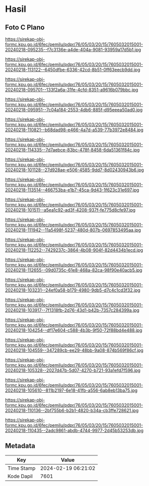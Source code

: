 # Hasil

## Foto C Plano

https://sirekap-obj-formc.kpu.go.id/6fec/pemilu/pdpr/76/05/03/20/15/7605032015001-20240218-095235--f7c3136e-a4de-404a-9081-93959a17d5b1.jpg

https://sirekap-obj-formc.kpu.go.id/6fec/pemilu/pdpr/76/05/03/20/15/7605032015001-20240218-113122--6450dfbe-6336-42cd-8b51-0ff63eecb9dd.jpg

https://sirekap-obj-formc.kpu.go.id/6fec/pemilu/pdpr/76/05/03/20/15/7605032015001-20240218-095701--133f2a6a-31fe-4cfd-8351-a9616b079bbc.jpg

https://sirekap-obj-formc.kpu.go.id/6fec/pemilu/pdpr/76/05/03/20/15/7605032015001-20240218-095951--7c04a184-2553-4db6-885f-d95eeea50ad0.jpg

https://sirekap-obj-formc.kpu.go.id/6fec/pemilu/pdpr/76/05/03/20/15/7605032015001-20240218-110821--b68dad98-e466-4a7d-a539-77b3972e8484.jpg

https://sirekap-obj-formc.kpu.go.id/6fec/pemilu/pdpr/76/05/03/20/15/7605032015001-20240218-114335--7d7aebce-83bc-478f-8458-6da51361f84c.jpg

https://sirekap-obj-formc.kpu.go.id/6fec/pemilu/pdpr/76/05/03/20/15/7605032015001-20240218-101128--27d928ae-e506-4585-9dd7-8d02430943b6.jpg

https://sirekap-obj-formc.kpu.go.id/6fec/pemilu/pdpr/76/05/03/20/15/7605032015001-20240218-113514--466753ba-e1b7-45ca-9d43-1f623c31e697.jpg

https://sirekap-obj-formc.kpu.go.id/6fec/pemilu/pdpr/76/05/03/20/15/7605032015001-20240218-101511--a5ea1c92-ad3f-4208-937f-fe775d8cfe97.jpg

https://sirekap-obj-formc.kpu.go.id/6fec/pemilu/pdpr/76/05/03/20/15/7605032015001-20240218-111942--11a5498f-5237-480d-807b-0697853495aa.jpg

https://sirekap-obj-formc.kpu.go.id/6fec/pemilu/pdpr/76/05/03/20/15/7605032015001-20240218-112252--7429237c-3864-4b08-904f-82d4434b1ecd.jpg

https://sirekap-obj-formc.kpu.go.id/6fec/pemilu/pdpr/76/05/03/20/15/7605032015001-20240218-112655--09d0735c-61e8-468a-82ca-98f90e40acb5.jpg

https://sirekap-obj-formc.kpu.go.id/6fec/pemilu/pdpr/76/05/03/20/15/7605032015001-20240218-103231--24ef0a58-b179-4980-9db5-d7c4c1cd3f32.jpg

https://sirekap-obj-formc.kpu.go.id/6fec/pemilu/pdpr/76/05/03/20/15/7605032015001-20240218-103917--7f1318fb-2d76-43d1-b42b-7357c284399a.jpg

https://sirekap-obj-formc.kpu.go.id/6fec/pemilu/pdpr/76/05/03/20/15/7605032015001-20240218-104254--df17e604-c588-4b3b-9f50-72f88bd4e488.jpg

https://sirekap-obj-formc.kpu.go.id/6fec/pemilu/pdpr/76/05/03/20/15/7605032015001-20240218-104559--347289cb-ee29-48bb-9a08-874b569f86cf.jpg

https://sirekap-obj-formc.kpu.go.id/6fec/pemilu/pdpr/76/05/03/20/15/7605032015001-20240218-105328--2027d47b-5d07-4270-b721-93a1efd7f596.jpg

https://sirekap-obj-formc.kpu.go.id/6fec/pemilu/pdpr/76/05/03/20/15/7605032015001-20240218-105610--811b2197-6e18-41fb-a556-6ab8eb13ba75.jpg

https://sirekap-obj-formc.kpu.go.id/6fec/pemilu/pdpr/76/05/03/20/15/7605032015001-20240218-110136--2bf755b6-b2b1-4820-b34a-cb3ffe728621.jpg

https://sirekap-obj-formc.kpu.go.id/6fec/pemilu/pdpr/76/05/03/20/15/7605032015001-20240218-110435--2adc9861-abdb-4744-9977-2d45b53253db.jpg


## Metadata

| Key        | Value               |
| ---------- | ------------------- |
| Time Stamp | 2024-02-19 06:21:02 |
| Kode Dapil | 7601                |



